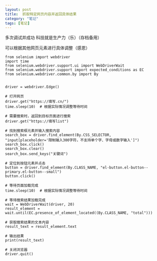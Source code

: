 ```yaml
---
layout: post
title:  抓取特定网页内容并返回具体结果
category: "笔记"
tags: [笔记]
---
```

多次调试并成功 科技就是生产力（乐）（存档备用）

可以根据其他网页元素进行具体调整（感恩）


    from selenium import webdriver
    import time
    from selenium.webdriver.support.ui import WebDriverWait
    from selenium.webdriver.support import expected_conditions as EC
    from selenium.webdriver.common.by import By


    driver = webdriver.Edge()

    # 打开网页
    driver.get("https://填写.cn/")
    time.sleep(10)  # 根据实际情况调整等待时间

    # 需要搜索时，返回到目标页面进行搜索
    driver.get("https://填写list")

    # 找到搜索框元素并输入搜索内容
    search_box = driver.find_element(By.CSS_SELECTOR, "input[placeholder='限制输入300字符，不支持单个字、字母或数字输入']")
    search_box.click()
    search_box.clear()
    search_box.send_keys("关键词")

    # 定位到按钮元素并点击
    button = driver.find_element(By.CLASS_NAME, "el-button.el-button--primary.el-button--small")
    button.click()

    # 等待页面加载完成
    time.sleep(10)  # 根据实际情况调整等待时间

    # 等待搜索结果加载完成
    wait = WebDriverWait(driver, 20)
    result_element = wait.until(EC.presence_of_element_located((By.CLASS_NAME, "total")))

    # 获取搜索结果的文本内容
    result_text = result_element.text

    # 输出结果
    print(result_text)

    # 关闭浏览器
    driver.quit()
